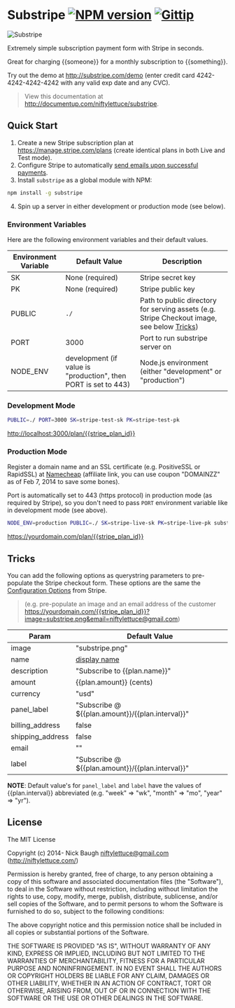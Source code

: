 
# Substripe [![NPM version](https://badge.fury.io/js/substripe.png)](http://badge.fury.io/js/substripe) [![Gittip](http://img.shields.io/gittip/niftylettuce.png)](https://www.gittip.com/niftylettuce/)

![Substripe](https://raw2.github.com/niftylettuce/substripe/master/public/substripe.png)

Extremely simple subscription payment form with Stripe in seconds.

Great for charging {{someone}} for a monthly subscription to {{something}}.

Try out the demo at <http://substripe.com/demo> (enter credit card 4242-4242-4242-4242 with any valid exp date and any CVC).

> View this documentation at <http://documentup.com/niftylettuce/substripe>.


## Quick Start

1. Create a new Stripe subscription plan at <https://manage.stripe.com/plans> (create identical plans in both Live and Test mode).
2. Configure Stripe to automatically [send emails upon successful payments](https://manage.stripe.com/account/emails).
3. Install `substripe` as a global module with NPM:
```bash
npm install -g substripe
```
4. Spin up a server in either development or production mode (see below).

### Environment Variables

Here are the following environment variables and their default values.

| Environment Variable | Default Value   | Description
| -------------------- | --------------- | -----------
| SK                   | None (required) | Stripe secret key
| PK                   | None (required) | Stripe public key
| PUBLIC               | `./`            | Path to public directory for serving assets (e.g. Stripe Checkout image, see below [Tricks](#tricks))
| PORT                 | 3000            | Port to run substripe server on
| NODE_ENV             | development (if value is "production", then PORT is set to 443) | Node.js environment (either "development" or "production")

### Development Mode

```bash
PUBLIC=./ PORT=3000 SK=stripe-test-sk PK=stripe-test-pk
```

<http://localhost:3000/plan/{{stripe_plan_id}}>

### Production Mode

Register a domain name and an SSL certificate (e.g. PositiveSSL or RapidSSL) at [Namecheap](http://www.namecheap.com/?aff=34556) (affiliate link, you can use coupon "DOMAINZZ" as of Feb 7, 2014 to save some bones).

Port is automatically set to 443 (https protocol) in production mode (as required by Stripe), so you don't need to pass `PORT` environment variable like in development mode (see above).

```bash
NODE_ENV=production PUBLIC=./ SK=stripe-live-sk PK=stripe-live-pk substripe
```

<https://yourdomain.com/plan/{{stripe_plan_id}}>


## Tricks

You can add the following options as querystring parameters to pre-populate the Stripe checkout form.  These options are the same the [Configuration Options](https://stripe.com/docs/checkout#integration-simple-options) from Stripe.

> (e.g. pre-populate an image and an email address of the customer <https://yourdomain.com/{{stripe_plan_id}}?image=substripe.png&email=niftylettuce@gmail.com>)

| Param            | Default Value
| ---------------- | --------------
| image            | "substripe.png"
| name             | [display name]
| description      | "Subscribe to {{plan.name}}"
| amount           | {{plan.amount}} (cents)
| currency         | "usd"
| panel_label      | "Subscribe @ ${{plan.amount}}/{{plan.interval}}"
| billing_address  | false
| shipping_address | false
| email            | ""
| label            | "Subscribe @ ${{plan.amount}}/{{plan.interval}}"

**NOTE**: Default value's for `panel_label` and `label` have the values of {{plan.interval}} abbreviated (e.g. "week" => "wk", "month" => "mo", "year" => "yr").

[display name]: https://stripe.com/docs/api/node#retrieve_account

## License

The MIT License

Copyright (c) 2014- Nick Baugh niftylettuce@gmail.com (http://niftylettuce.com/)

Permission is hereby granted, free of charge, to any person obtaining a copy of this software and associated documentation files (the "Software"), to deal in the Software without restriction, including without limitation the rights to use, copy, modify, merge, publish, distribute, sublicense, and/or sell copies of the Software, and to permit persons to whom the Software is furnished to do so, subject to the following conditions:

The above copyright notice and this permission notice shall be included in all copies or substantial portions of the Software.

THE SOFTWARE IS PROVIDED "AS IS", WITHOUT WARRANTY OF ANY KIND, EXPRESS OR IMPLIED, INCLUDING BUT NOT LIMITED TO THE WARRANTIES OF MERCHANTABILITY, FITNESS FOR A PARTICULAR PURPOSE AND NONINFRINGEMENT. IN NO EVENT SHALL THE AUTHORS OR COPYRIGHT HOLDERS BE LIABLE FOR ANY CLAIM, DAMAGES OR OTHER LIABILITY, WHETHER IN AN ACTION OF CONTRACT, TORT OR OTHERWISE, ARISING FROM, OUT OF OR IN CONNECTION WITH THE SOFTWARE OR THE USE OR OTHER DEALINGS IN THE SOFTWARE.
